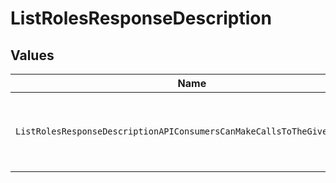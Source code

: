 # ListRolesResponseDescription


## Values

| Name                                                                    | Value                                                                   |
| ----------------------------------------------------------------------- | ----------------------------------------------------------------------- |
| `ListRolesResponseDescriptionAPIConsumersCanMakeCallsToTheGivenService` | API Consumers can make calls to the given service                       |